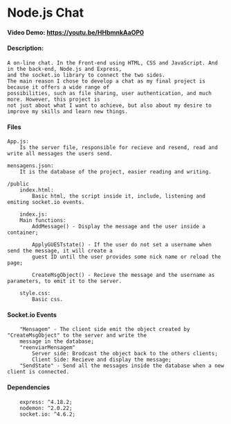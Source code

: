 # Node.js Chat
#### Video Demo:  <https://youtu.be/HHbmnkAaOP0>
#### Description:
    A on-line chat. In the Front-end using HTML, CSS and JavaScript. And in the back-end, Node.js and Express, 
    and the socket.io library to connect the two sides.
    The main reason I chose to develop a chat as my final project is because it offers a wide range of 
    possibilities, such as file sharing, user authentication, and much more. However, this project is 
    not just about what I want to achieve, but also about my desire to improve my skills and learn new things.

####   Files
    App.js:
        Is the server file, responsible for recieve and resend, read and write all messages the users send.
    
    mensagens.json:
        It is the database of the project, easier reading and writing.

    /public 
        index.html:
            Basic html, the script inside it, include, listening and emiting socket.io events.

        index.js:
        Main functions:
            AddMessage() - Display the message and the user inside a container;

            ApplyGUESTstate() - If the user do not set a username when send the message, it will create a 
            guest ID until the user provides some nick name or reload the page;

            CreateMsgObject() - Recieve the message and the username as parameters, to emit it to the server.

        style.css:
            Basic css.

####   Socket.io Events
        "Mensagem" - The client side emit the object created by "CreateMsgObject" to the server and write the 
        message in the database;
        "reenviarMensagem" 
            Server side: Brodcast the object back to the others clients;
            Client Side: Recieve and display the message;
        "SendState" - Send all the messages inside the database when a new client is connected.


####   Dependencies
        express: ^4.18.2;
        nodemon: ^2.0.22;
        socket.io: ^4.6.2;
